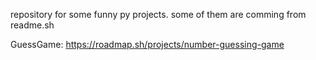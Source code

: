 repository for some funny py projects. some of them are comming from readme.sh

GuessGame: https://roadmap.sh/projects/number-guessing-game
